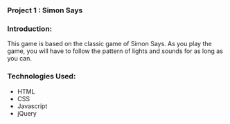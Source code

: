 
### Project 1 : Simon Says

### Introduction:

This game is based on the classic game of Simon Says.
As you play the game, you will have to follow the pattern of lights and sounds for as long as you can.

### Technologies Used:

* HTML
* CSS
* Javascript
* jQuery
